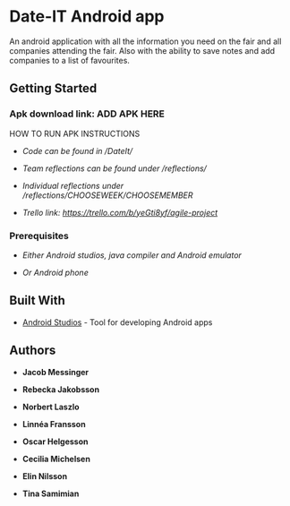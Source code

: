 # Date-IT Android app
An android application with all the information you need on the fair and all companies attending the fair. Also with the ability to save notes and add companies to a list of favourites.  

## Getting Started

### Apk download link: ADD APK HERE

HOW TO RUN APK INSTRUCTIONS

* *Code can be found in /DateIt/*

* *Team reflections can be found under /reflections/*

* *Individual reflections under /reflections/CHOOSEWEEK/CHOOSEMEMBER*

* *Trello link: https://trello.com/b/yeGti8yf/agile-project*


### Prerequisites

* *Either Android studios, java compiler and Android emulator*

* *Or Android phone*


## Built With

* [Android Studios](https://developer.android.com/studio) - Tool for developing Android apps


## Authors

* **Jacob Messinger**

* **Rebecka Jakobsson**

* **Norbert Laszlo**

* **Linnéa Fransson**

* **Oscar Helgesson**

* **Cecilia Michelsen**

* **Elin Nilsson**

* **Tina Samimian**
